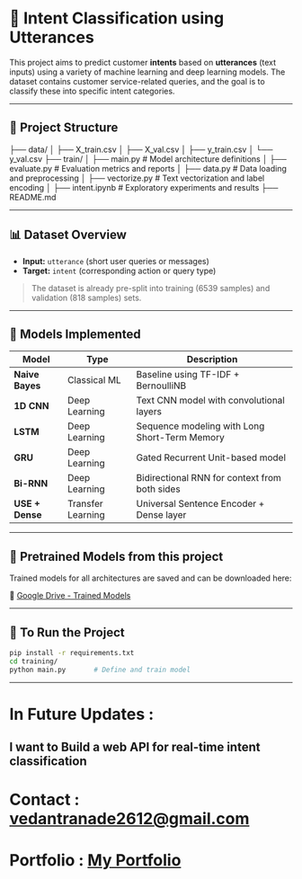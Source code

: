 # 🧠 Intent Classification using Utterances

This project aims to predict customer **intents** based on **utterances** (text inputs) using a variety of machine learning and deep learning models. The dataset contains customer service-related queries, and the goal is to classify these into specific intent categories.

---

## 📂 Project Structure
├── data/
│ ├── X_train.csv
│ ├── X_val.csv
│ ├── y_train.csv
│ └── y_val.csv
├── train/
│ ├── main.py # Model architecture definitions
│ ├── evaluate.py # Evaluation metrics and reports
│ ├── data.py # Data loading and preprocessing
│ ├── vectorize.py # Text vectorization and label encoding
│
├── intent.ipynb # Exploratory experiments and results
├── README.md

---

## 📊 Dataset Overview

- **Input:** `utterance` (short user queries or messages)
- **Target:** `intent` (corresponding action or query type)

> The dataset is already pre-split into training (6539 samples) and validation (818 samples) sets.

---

## 🔧 Models Implemented

| Model              | Type               | Description                                      |
|-------------------|--------------------|--------------------------------------------------|
| **Naive Bayes**    | Classical ML       | Baseline using TF-IDF + BernoulliNB              |
| **1D CNN**         | Deep Learning      | Text CNN model with convolutional layers         |
| **LSTM**           | Deep Learning      | Sequence modeling with Long Short-Term Memory    |
| **GRU**            | Deep Learning      | Gated Recurrent Unit-based model                 |
| **Bi-RNN**         | Deep Learning      | Bidirectional RNN for context from both sides    |
| **USE + Dense**    | Transfer Learning  | Universal Sentence Encoder + Dense layer         |

---
## 💾 Pretrained Models from this project

Trained models for all architectures are saved and can be downloaded here:

🔗 [Google Drive - Trained Models](https://drive.google.com/drive/folders/1lQyII07bK66LO7k9x0-fODNTSpP6QA5i?usp=sharing)

---
## 🚀 To Run the Project

```bash
pip install -r requirements.txt
cd training/
python main.py       # Define and train model
```
---
# In Future Updates : 
I want to Build a web API for real-time intent classification
---
# Contact : [vedantranade2612@gmail.com](vedantranade2612@gmail.com)
# Portfolio : [My Portfolio](https://vedant-ranade.netlify.app/)

